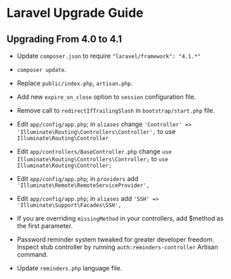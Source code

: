 # Laravel Upgrade Guide

## Upgrading From 4.0 to 4.1

- Update `composer.json` to require `"laravel/framework": "4.1.*"` 
- `composer update`.
- Replace `public/index.php`, `artisan.php`.
- Add new `expire_on_close` option to `session` configuration file.
- Remove call to `redirectIfTrailingSlash` in `bootstrap/start.php` file.
- Edit `app/config/app.php`; in `aliases` change `'Controller' => 'Illuminate\Routing\Controllers\Controller',`
  to use `Illuminate\Routing\Controller`
- Edit `app/controllers/BaseController.php` change `use Illuminate\Routing\Controllers\Controller;` to `use Illuminate\Routing\Controller;
`
- Edit `app/config/app.php`; in `providers` add `'Illuminate\Remote\RemoteServiceProvider',`
- Edit `app/config/app.php`; in `aliases` add `'SSH' => 'Illuminate\Support\Facades\SSH',`

- If you are overriding `missingMethod` in your controllers, add $method as the first parameter.
- Password reminder system tweaked for greater developer freedom. Inspect stub controller by running `auth:reminders-controller` Artisan command.
- Update `reminders.php` language file.
